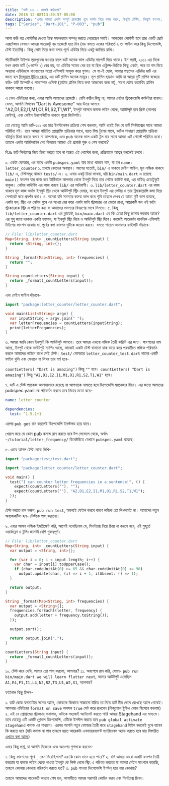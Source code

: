 ```yaml
---
title: "ডার্ট ১০১ - প্রজেক্ট কাঠামো"
date: 2018-12-08T13:30:57-05:00
description: "এবার আমরা একটা সম্পূর্ণ প্রজেক্টের খুদে ভার্সন নিয়ে কাজ করব, কিছুটা টেস্টিং, কিছুটা ফাংশন, কিছুটা ডিপেন্ডেন্সি!"
tags: ["Series", "Dart-101", "P-003", "pub"]
---
```

আশা করি গত পোস্টটির দেওয়া টাস্ক সফলভাবে সম্পন্ন করতে পেরেছেন সবাই। আজকের পোস্টটি হবে তার একটি ছোট এক্সটেন্সান যেখানে আমরা আরেকটু বড় প্রজেক্টে হাত দিব (বড় বলতে একের পরিবর্তে ২ তা ফাইল আর কিছু ডিপেন্ডেন্সি, টেস্ট ইত্যাদি)। কিন্তু সেটা নিয়ে কথা বলার পূর্বে এডিটর নিয়ে একটু জানিয়ে রাখি।

স্ট্যাটিকালি টাইপড ল্যাংগুয়েজ হওয়ার ফলে ডার্ট অনেক ভাল এডিটর সাপোর্ট দিয়ে থাকে। ইন ফ্যাক্ট, ২০১১ এর দিকে যখন প্রথম ডার্ট (~ভার্সন ১) বের হয়, তা এডিটর সমেত বের হয় যা ছিল এক্লিপ্স-ভিত্তিক কিছু একটা, পরে তা বাদ দিয়ে অন্যান্য এডিটরকে খাওয়ানোর মতো এপিআই সংযুক্ত করে গুগল। সে যা-ই হোক, আমার পছন্দের এডিটর ডার্ট এর জন্যে হল [ভিজুয়াল ষ্টুডিও কোড](https://code.visualstudio.com/), এর ডার্ট প্লাগিন অনেক ম্যাচুর। মূল প্লাগিন ছাড়াও আমি যা আরো দুটি প্লাগিন ব্যবহার করি- ডার্ট ইম্পোর্ট ও পাবস্পেক এসিস্ট (ফ্লাটার প্লাগিন নিয়ে কথা আজকের জন্য না), সাথে বেটার কমেন্টিং প্লাগিন থাকলে আরো ভালো।

এ গেল এডিটরের কথা, এবার আসি আমাদের প্রজেক্টে। বেশি কঠিন কিছু না, আমার লেটার ফ্রিকোয়েন্সি কাউন্টার বানাব। যেমন, আপনি লিখবেন "Dart is Awesome" আর উত্তর আসবে "A2,D1,E2,I1,M1,O1,R1,S2,T1,W1", ইনপুট আসবে কমান্ড লাইন থেকে, আউটপুট হবে প্রিন্ট (আপার কেইস), এবং কেইস ইনসেন্সিটিভ থাকবে পুরো জিনিসটা।

তো যেহেতু আমি ডার্ট-১০১ এর মাত্র ইনস্টলেশন প্রক্রিয়া শেষ করলাম, আমি ধরেই নিব যে ডার্ট সিন্ট্যাক্সের সাথে আমরা পরিচিত নই। তবে আমরা পরিচিত প্রোগ্রামিং প্রক্রিয়ার সাথে, হয়ত বিল্ড টুলের সাথে, ডার্টও সাধারণ প্রোগ্রামিং প্রক্রিয়া বহির্ভুত চিন্তা করতে বলবে না আপনাকে, এবং `pub` অনেক ভাল একটা টুল  যার সাথে আমরা এই পোস্টে পরিচিত হবো। তাহলে একটা আউটলাইন দেয় কিভাবে আমরা এই প্রজেক্ট শুরু ও শেষ করবো?

বি:দ্রঃ ডার্ট সিনট্যাক্স নিয়ে চিন্তা করতে হবে না অন্তত এই পোস্টের  জন্য, প্রক্রিয়াকে আত্বস্থ করলেই চলবে।

০. একটা ফোল্ডার, এর মাঝে একটা `pubspec.yaml` যার মধ্যে থাকবে নাম, যা হল `name: letter_counter`
১. প্রথমে কোডের অবস্থান। আগের মতোই, `bin/` এ থাকবে মেইন ফাইল, মূল লজিক থাকবে `lib/` এ, টেস্টসমূহ থাকবে `tests/` এ।
২. এবার একটু চিন্তা ভাবনা, ধরি `bin/main.dart` এ রয়েছে `main()` ফাংশন যার কাজ হবে টার্মিনালে আপনার থেকে ইনপুট নিয়ে তার লেটার কাউন্ট করা, এর দায়িত্ব এতোটুকুই থাকুক। লেটার কাউন্টিং এর কাজ করবে `lib/` এর অধিবাসী।
৩. `lib/letter_counter.dart` এর কাজ থাকবে মূল কাজ অর্থাৎ ইনপুট স্ট্রিং থেকে আউটপুট স্ট্রিং দেবার, যা হবে ইনপুট এর লেটার ও তার ফ্রিকোয়েন্সি কমা দিয়ে সেপারেট করে প্রদর্শন করা।
৪. আমরা যদি সমস্যার বক্তব্য ভাল করে শুনি তাহলে দেখব যে তাতে দুটি ভাগ রয়েছে, একটা হল, স্ট্রিং এর লেটার গুনে এর সংখ্যা বের করে একটা ডাটা স্ট্রাকচার এর ভেতর রাখা, আরেকটি হল ওই ডাটা স্ট্রাকচারকে স্ট্রিং এ পরিণত করা যা আমাদের সমস্যার বিবরণের সাথে মিলবে।
৫. কিন্তু `lib/letter_counter.dart` এর ক্লায়েন্ট, `bin/main.dart` এর কি এতো কিছু জানার দরকার আছে? এর শুধু জানা দরকার একটা ফাংশন, যা ইনপুট স্ট্রিং নিবে ও আউটপুট স্ট্রিং দিবে। কাজেই আরেকটা পাবলিক এপিআই  টাইপের ফাংশন দরকার যা, পূর্বের বলা ফাংশন দুটিকে জয়েন করবে। বলতে পারেন আমাদের ফাইলটি দাঁড়াবে-

```dart
// File: lib/letter_counter.dart
Map<String, int> _countLetters(String input) {
  return <String, int>{};
}

String _format(Map<String, int> frequencies) {
  return "";
}

String countLetters(String input) {
  return _format(_countLetters(input));
}
```

এবং মেইন ফাইল দাঁড়াবে-

```dart
import "package:letter_counter/letter_counter.dart";

void main(List<String> argv) {
  var inputString = argv.join(" ");
  var letterFrequencies = countLetters(inputString);
  print(letterFrequencies);
}
```

৬. আমরা জানি কোন ইনপুটে কি আউটপুট আসবে। তবে আমরা এখনো লজিক তৈরী করিনি এর জন্য। ফাংশনের নাম আছে, ইনপুট থেকে আউটপুট ম্যাপিং আছে, কাজেই একটা টেস্ট বানানো যাক যাতে করে পরবর্তীতে লজিক পরিবর্তন করলে আমাদের লাইনে রাখে সেই টেস্ট। `test/` ফোল্ডারে `letter_counter_test.dart` নামের একটি ফাইল খুলি এবং সেখানে যা লিখব তার মর্ম হবে-

`countLetters( "Dart is amazing")` কিন্তু `""` হবে।
`countLetters( "Dart is amazing")` কিন্তু `"A2,D1,E2,I1,M1,O1,R1,S2,T1,W1"` হবে।

৭. ডার্ট এ টেস্ট প্যাকেজ আলাদাভাবে রয়েছে যা আপনাকে নামাতে হবে ডিপেন্ডেন্সি ম্যানেজার দিয়ে। এর জন্যে আমাদের pubspec.yaml কে পরিবর্তন করতে হবে নিচের মতো করে-

```yaml
name: letter_counter

dependencies:
  test: ^1.5.1+1
```

এরপর `pub get` রান করলেই ডিপেন্ডেন্সি ইনস্টলড হয়ে যাবে।

খেয়াল করে যে কোন pub কমান্ড রান করতে হবে টপ লেভেলে থেকে, অর্থাৎ `~/tutorial/letter_frequency/` ডিরেক্টরিতে যেখানে `pubspec.yaml` রয়েছে।

৮. এবার আসল টেস্ট কোড লিখি-

```dart
import "package:test/test.dart";

import "package:letter_counter/letter_counter.dart";

void main() {
  test("I can counter letter frequencies in a sentence!", () {
    expect(countLetters(""), "");
    expect(countLetters(""), "A2,D1,E2,I1,M1,O1,R1,S2,T1,W1");
  });
}
```

টেস্ট করতে রান করুন, `pub run test`, অবশ্যই ফেইল করবে কারণ লজিক তো লিখলামই না। আমাদের নতুন অবজেকটিভ হল- টেস্টকে পাস্ করানো।

৯. এবার আসল লজিক ইমপ্লিমেন্ট করি, আগেই বলেছিলাম যে, সিনট্যাক্স নিয়ে চিন্তা না করলে হবে, এই মুহূর্তে ওয়ার্কফ্লো ও টুলিং জানাটা বেশি গুরুত্বপূর্ণ।

```dart
// File: lib/letter_counter.dart
Map<String, int> _countLetters(String input) {
  var output = <String, int>{};

  for (var i = 0; i < input.length; i++) {
    var char = input[i].toUpperCase();
    if (char.codeUnitAt(0) >= 65 && char.codeUnitAt(0) <= 90)
      output.update(char, (i) => i + 1, ifAbsent: () => 1);
  }

  return output;
}

String _format(Map<String, int> frequencies) {
  var output = <String>[];
  frequencies.forEach((letter, frequency) {
    output.add(letter + frequency.toString());
  });

  output.sort();

  return output.join(",");
}

countLetters(String input) {
  return _format(_countLetters(input));
}
```
১০. টেস্ট করে দেখি, আমার তো পাস্ করলো, আপনার?
১১. অবশেষে রান করি, যেমন- `pub run bin/main.dart we will learn flutter next`, আমার আউটপুট এসেছিল `A1,E4,F1,I1,L4,N2,R2,T3,U1,W2,X1`, আপনার?

ফাইনাল কিছু টিপস-

১. ডার্ট কোড ফরম্যাটার সমেত আসে, কোডকে কিভাবে সাজানো উচিত তা নিয়ে ডার্ট টীম ভেবে রেখেছে আগে থেকেই। আপনার এডিটরের `format on save` অপসন `true` সেট করে রাখবেন (ভিজ্যুয়াল ষ্টুডিও কোড হিসেবে বললাম)
২. এই যে প্রোগ্রামের স্ট্রাকচার্ বানালাম, ওটাকে সহজেই অটোমেট করতে পারি আমরা Stagehand এর মাধ্যমে। তবে যেহেতু এটি একটি গ্লোবাল ডিপেন্ডেন্সি, এটিকে ইনস্টল করতে হবে `pub global activate stagehand` কমান্ড এর মাধ্যমে। এরপর আপনি নতুন ফোল্ডার তৈরী করে `stagehand` টাইপ করলেই বুঝে যাবেন কি করতে হবে (যদি কমান্ড না পান তাহলে হয়ত আরেকটা এনভায়রনমেন্ট ভ্যারিয়েবল অ্যাড করতে হবে যার বিস্তারিত [এখানে বলা আছে](https://dart.academy/writing-command-line-utilities-with-dart/))

এবার কিছু প্রশ্ন, যা আপনি নিজেকে এবং অতঃপর গুগলকে করবেন-

১. কিছু ফাংশনের পূর্বে `_` কেন দিয়েছিলাম? এর কি কোন মানে হতে পারে?
২. যদি আমরা আরো একটি ফাংশন তৈরী করতাম যা কমান্ড লাইন থেকে পাওয়া ইনপুট কে লিস্ট থেকে স্ট্রিং এ পরিণত করতো যা আমরা মেইন ফাংশনে করেছি, তাহলে কোথায় কোথায় পরিবর্তন করতে হত?
৩. `pub` পাওয়া ডিপেন্ডেন্সি ইন্স্টল্ হয়ে যায় কোথায়?

তাহলে আমাদের আরেকটি অধ্যায় শেষ হল, আগামীতে আমরা সরাসরি কোডিং করব এবং সিনট্যাক্স চিনব।
